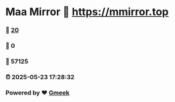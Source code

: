 # Maa Mirror :link: https://mmirror.top 
### :page_facing_up: [20](https://mmirror.top/tag.html) 
### :speech_balloon: 0 
### :hibiscus: 57125 
### :alarm_clock: 2025-05-23 17:28:32 
### Powered by :heart: [Gmeek](https://github.com/Meekdai/Gmeek)
